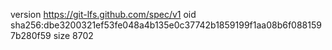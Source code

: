 version https://git-lfs.github.com/spec/v1
oid sha256:dbe3200321ef53fe048a4b135e0c37742b1859199f1aa08b6f0881597b280f59
size 8702
